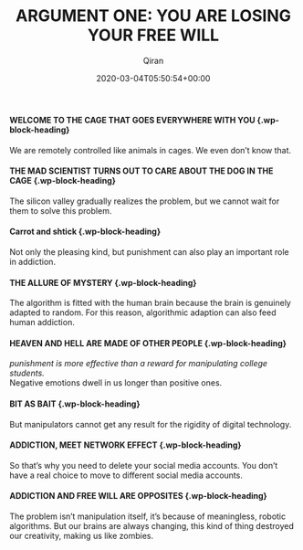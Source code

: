 ﻿---
title: 'ARGUMENT ONE: YOU ARE LOSING YOUR FREE WILL'
author: Qiran
type: post
date: 2020-03-04T05:50:54+00:00
aliases: ["/argument-one-you-are-losing-your-free-will/"]
categories:
  - Ten Arguments for Deleting Your Social Media Accounts Right Now

---
#### WELCOME TO THE CAGE THAT GOES EVERYWHERE WITH YOU {.wp-block-heading}

We are remotely controlled like animals in cages. We even don&#8217;t know that.

#### THE MAD SCIENTIST TURNS OUT TO CARE ABOUT THE DOG IN THE CAGE {.wp-block-heading}

The silicon valley gradually realizes the problem, but we cannot wait for them to solve this problem.

#### Carrot and shtick {.wp-block-heading}

Not only the pleasing kind, but punishment can also play an important role in addiction.

#### THE ALLURE OF MYSTERY {.wp-block-heading}

The algorithm is fitted with the human brain because the brain is genuinely adapted to random. For this reason, algorithmic adaption can also feed human addiction.

#### HEAVEN AND HELL ARE MADE OF OTHER PEOPLE {.wp-block-heading}

_punishment is more effective than a reward for manipulating college students._  
Negative emotions dwell in us longer than positive ones.

#### BIT AS BAIT {.wp-block-heading}

But manipulators cannot get any result for the rigidity of digital technology.

#### ADDICTION, MEET NETWORK EFFECT {.wp-block-heading}

So that&#8217;s why you need to delete your social media accounts. You don&#8217;t have a real choice to move to different social media accounts.

#### ADDICTION AND FREE WILL ARE OPPOSITES {.wp-block-heading}

The problem isn&#8217;t manipulation itself, it&#8217;s because of meaningless, robotic algorithms. But our brains are always changing, this kind of thing destroyed our creativity, making us like zombies.

